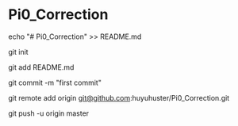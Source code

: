# Pi0_Correction
echo "# Pi0_Correction" >> README.md 

git init   

git add README.md 

git commit -m "first commit"  

git remote add origin git@github.com:huyuhuster/Pi0_Correction.git 

git push -u origin master 
